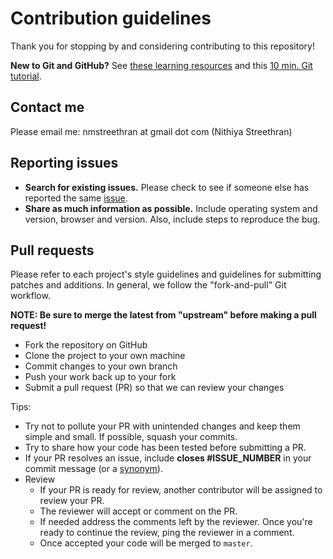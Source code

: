 # Contribution guidelines

Thank you for stopping by and considering contributing to this repository!

**New to Git and GitHub?** See [these learning resources](https://docs.github.com/en/free-pro-team@latest/github/getting-started-with-github/git-and-github-learning-resources) and this [10 min. Git tutorial](https://try.github.io/levels/1/challenges/1/).

## Contact me

Please email me: nmstreethran at gmail dot com (Nithiya Streethran)

## Reporting issues

- **Search for existing issues.** Please check to see if someone else has reported the same [issue](https://github.com/nmstreethran/paper-based-microfluidics/issues).
- **Share as much information as possible.** Include operating system and version, browser and version. Also, include steps to reproduce the bug.

## Pull requests

Please refer to each project's style guidelines and guidelines for submitting patches and additions. In general, we follow the "fork-and-pull" Git workflow.

**NOTE: Be sure to merge the latest from "upstream" before making a pull request!**

- Fork the repository on GitHub
- Clone the project to your own machine
- Commit changes to your own branch
- Push your work back up to your fork
- Submit a pull request (PR) so that we can review your changes

Tips:

- Try not to pollute your PR with unintended changes and keep them simple and small. If possible, squash your commits.
- Try to share how your code has been tested before submitting a PR.
- If your PR resolves an issue, include **closes #ISSUE_NUMBER** in your commit message (or a [synonym](https://docs.github.com/en/free-pro-team@latest/github/managing-your-work-on-github/linking-a-pull-request-to-an-issue)).
- Review
  - If your PR is ready for review, another contributor will be assigned to review your PR.
  - The reviewer will accept or comment on the PR.
  - If needed address the comments left by the reviewer. Once you're ready to continue the review, ping the reviewer in a comment.
  - Once accepted your code will be merged to `master`.
